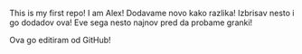 This is my first repo!
I am Alex!
Dodavame novo kako razlika!
Izbrisav nesto i go dodadov ova!
Eve sega nesto najnov pred da probame granki!

Ova go editiram od GitHub!
